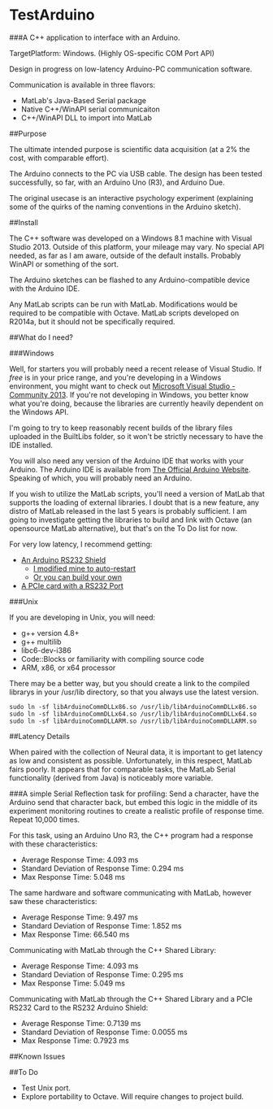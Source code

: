 # TestArduino

###A C++ application to interface with an Arduino.

TargetPlatform: Windows. (Highly OS-specific COM Port API)

Design in progress on low-latency Arduino-PC communication software.

Communication is available in three flavors:
* MatLab's Java-Based Serial package
* Native C++/WinAPI serial communicaiton
* C++/WinAPI DLL to import into MatLab

##Purpose

The ultimate intended purpose is scientific data acquisition (at a 2% the cost, with comparable effort).

The Arduino connects to the PC via USB cable.  The design has been tested successfully, so far, with an Arduino Uno (R3), and Arduino Due.

The original usecase is an interactive psychology experiment (explaining some of the quirks of the naming conventions in the Arduino sketch).

##Install

The C++ software was developed on a Windows 8.1 machine with Visual Studio 2013.  Outside of this platform, your mileage may vary.  No special API needed, as far as I am aware, outside of the default installs.  Probably WinAPI or something of the sort.

The Arduino sketches can be flashed to any Arduino-compatible device with the Arduino IDE.

Any MatLab scripts can be run with MatLab.  Modifications would be required to be compatible with Octave.  MatLab scripts developed on R2014a, but it should not be specifically required.

##What do I need?

###Windows

Well, for starters you will probably need a recent release of Visual Studio.  If *free* is in your price range, and you're developing in a Windows environment, you might want to check out [Microsoft Visual Studio - Community 2013](http://www.visualstudio.com/downloads/).  If you're not developing in Windows, you better know what you're doing, because the libraries are currently heavily dependent on the Windows API.

I'm going to try to keep reasonably recent builds of the library files uploaded in the BuiltLibs folder, so it won't be strictly necessary to have the IDE installed.

You will also need any version of the Arduino IDE that works with your Arduino.  The Arduino IDE is available from [The Official Arduino Website](http://arduino.cc/en/main/software).  Speaking of which, you will probably need an Arduino.

If you wish to utilize the MatLab scripts, you'll need a version of MatLab that supports the loading of external libraries.  I doubt that is a new feature, any distro of MatLab released in the last 5 years is probably sufficient.  I am going to investigate getting the libraries to build and link with Octave (an opensource MatLab alternative), but that's on the To Do list for now.

For very low latency, I recommend getting:
* [An Arduino RS232 Shield](https://www.sparkfun.com/products/13029)
    * [I modified mine to auto-restart](https://imgur.com/a/rPBKA#0)
    * [Or you can build your own](http://arduino.cc/en/Tutorial/ArduinoSoftwareRS232)
* [A PCIe card with a RS232 Port](http://www.newegg.com/Product/Product.aspx?Item=N82E16815124084)

###Unix

If you are developing in Unix, you will need:

* g++ version 4.8+
* g++ multilib
* libc6-dev-i386
* Code::Blocks or familiarity with compiling source code
* ARM, x86, or x64 processor

There may be a better way, but you should create a link to the compiled librarys in your /usr/lib directory, so that you always use the latest version.

    sudo ln -sf libArduinoCommDLLx86.so /usr/lib/libArduinoCommDLLx86.so
    sudo ln -sf libArduinoCommDLLx64.so /usr/lib/libArduinoCommDLLx64.so
    sudo ln -sf libArduinoCommDLLARM.so /usr/lib/libArduinoCommDLLARM.so

##Latency Details

When paired with the collection of Neural data, it is important to get latency as low and consistent as possible.  Unfortunately, in this respect, MatLab fairs poorly.  It appears that for comparable tasks, the MatLab Serial functionality (derived from Java) is noticeably more variable.

###A simple Serial Reflection task for profiling:
  Send a character, have the Arduino send that character back, but embed this logic in the middle of its experiment monitoring routines to create a realistic profile of response time.  Repeat 10,000 times.

For this task, using an Arduino Uno R3, the C++ program had a response with these characteristics:
* Average Response Time:                4.093 ms
* Standard Deviation of Response Time:  0.294 ms
* Max Response Time:                    5.048 ms

The same hardware and software communicating with MatLab, however saw these characteristics:
* Average Response Time:                9.497 ms
* Standard Deviation of Response Time:  1.852 ms
* Max Response Time:                   66.540 ms

Communicating with MatLab through the C++ Shared Library:
* Average Response Time:                4.093 ms
* Standard Deviation of Response Time:  0.295 ms
* Max Response Time:                    5.049 ms

Communicating with MatLab through the C++ Shared Library and a PCIe RS232 Card to the RS232 Arduino Shield:
* Average Response Time:                0.7139 ms
* Standard Deviation of Response Time:  0.0055 ms
* Max Response Time:                    0.7923 ms

##Known Issues


##To Do

* Test Unix port.
* Explore portability to Octave.  Will require changes to project build.
